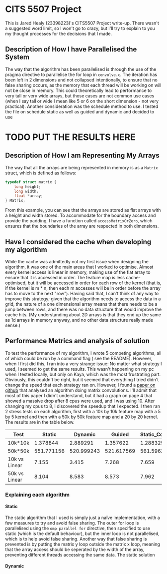 # CITS 5507 Project

This is Jared Healy (23398223)'s CITS5507 Project write-up. There wasn't a suggested word limit, so I won't go to crazy,
but I'll try to explain to you my thought processes for the decisions that I made.

## Description of How I have Parallelised the System

The way that the algorithm has been parallelised is through the use of the pragma directive to parallelise the for loop
in `convolve.c`. The iteration has been left in 2 dimensions and not collapsed intentionally, to ensure that no false
sharing occurs, as the memory that each thread will be working on will not be close in memory. This could theoretically
lead to performance to very tall or very wide arrays, but those cases are not common use cases (when I say tall or wide
I mean like 5 or 6 on the short dimension - not very practical). Another consideration was the schedule method to use. I
tested the file on schedule static as well as guided and dynamic and decided to use

# TODO PUT THE RESULTS HERE

## Description of How I am Representing My Arrays

The way that all the arrays are being represented in memory is as a `Matrix` struct, which is defined as follows:

```c
typedef struct matrix {
    long height;
    long width;
    float *array;
} Matrix;
```

From this example, you can see that the arrays are stored as flat arrays with a height and width stored. To accommodate
for the boundary access and provide the padding, I have a function called `accessMatrixOrZero`, which ensures that the
boundaries of the array are respected in both dimensions.

## Have I considered the cache when developing my algorithm

While the cache was admittedly not my first issue when designing the algorithm, it was one of the main areas that I
worked to optimise. Almost every kernel access is linear in memory, making use of the flat array to ensure that it is
accessed in order. The feature map is less cache-optimised, but it will be accessed in order for each row of the kernel
(that is, if the kernel is m * n, then each m accesses will be in order before the array has to move to the next "row").
Having said that, I can't think of any way to improve this strategy; given that the algorithm needs to access the data
in a grid, the nature of a one dimensional array means that there needs to be a jump between rows, and there was no
data structure that would improve the cache hits. (My understanding about 2D arrays is that they end up the same as 1d
arrays in memory anyway, and no other data structure really made sense.)

## Performance Metrics and analysis of solution

To test the performance of my algorithm, I wrote 5 competing algorithms, all of which could be run by a command flag (
see the README). However, when I first did this, I ran into a very strange issue: No matter what strategy I used, I
seemed to get the same results. This wasn't happening on my pc when I tested locally, but only on Kaya, which was the
most frustrating part. Obviously, this couldn't be right, but it seemed that everything I tried didn't change the speed
that each strategy ran on. However, I found a [paper on github](https://atharva253.github.io/data/hpp_cnn.pdf) that
analysed an algorithm doing matrix convolutions. I'll admit that most of this paper I didn't understand, but it had a
graph on page 4 that showed a massive drop after 8 cpus were used, and I was using 10. After changing my cpus to 8, I
discovered the speedup that I expected. I then ran 2 stress tests on each algorithm, first with a 10k by 10k feature map
with a 5 by 5 kernel and then with a 50k by 50k feature map and a 20 by 20 kernel. The results are in the table below.

| Test          | Static     | Dynamic    | Guided     | Static_Collapse | Linear      |
|---------------|------------|------------|------------|-----------------|-------------|
| 10k*10k       | 1.378844   | 2.889291   | 1.357622   | 1.288325        | 9.866833    |
| 50k*50k       | 551.771156 | 520.999243 | 521.617569 | 561.596240      | 4471.680480 |
| 10k vs Linear | 7.155      | 3.415      | 7.268      | 7.659           | 1           |
| 50k vs Linear | 8.104      | 8.583      | 8.573      | 7.962           | 1           |

### Explaining each algorithm

#### Static

The static algorithm that I used is simply just a naïve implementation, with a few measures to try and avoid false
sharing. The outer for loop is parallelised using the `omp parallel for` directive, then specified to use static (which
is the default behaviour), but the inner loop is not parallelised, which is to help avoid false sharing. Another way
that false sharing is prevented is by putting the matrix y loop outside the matrix x loop, meaning that the array access
should be seperated by the width of the array, preventing different threads accessing the same data. The static solution

#### Dynamic